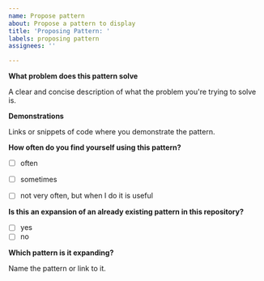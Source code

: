 ```yaml
---
name: Propose pattern
about: Propose a pattern to display
title: 'Proposing Pattern: '
labels: proposing pattern
assignees: ''

---
```


**What problem does this pattern solve**

A clear and concise description of what the problem you're trying to solve is.

**Demonstrations**

Links or snippets of code where you demonstrate the pattern.

**How often do you find yourself using this pattern?**

- [ ] often
- [ ] sometimes
- [ ] not very often, but when I do it is useful


**Is this an expansion of an already existing pattern in this repository?**

- [ ] yes
- [ ] no

**Which pattern is it expanding?**

Name the pattern or link to it.


